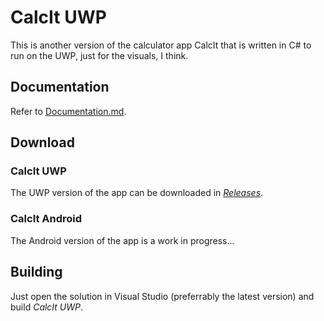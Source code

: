 ﻿# CalcIt UWP
This is another version of the calculator app CalcIt that is written in C# to run on the UWP, just for the visuals, I think.

## Documentation
Refer to [Documentation.md](https://github.com/leduyquang753/CalcIt/blob/master/Documentation.md).

## Download
### CalcIt UWP
The UWP version of the app can be downloaded in [*Releases*](https://github.com/leduyquang753/CalcIt/releases).
### CalcIt Android
The Android version of the app is a work in progress...

## Building
Just open the solution in Visual Studio (preferrably the latest version) and build *CalcIt UWP*.
